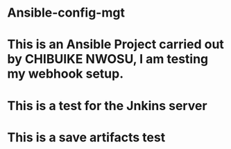 # Ansible-config-mgt

# This is an Ansible Project carried out by CHIBUIKE NWOSU, I am testing my webhook setup.

# This is a test for the Jnkins server

# This is a save artifacts test


